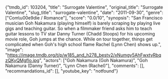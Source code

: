 {"tmdb_id": 103204, "title": "Surrogate Valentine", "original_title": "Surrogate Valentine", "slug_title": "surrogate-valentine", "date": "2011-09-30", "genre": ["Com\u00e9die / Romance"], "score": "0.0/10", "synopsis": "San Francisco musician Goh Nakamura (playing himself) is barely scraping by playing live gigs and teaching guitar. So when a filmmaker friend asks him to teach guitar lessons to TV star Danny Turner (Chadd Stoops) for his upcoming movie role, Goh jumps at the chance. While on tour together, things get complicated when Goh's high school flame Rachel (Lynn Chen) shows up.", "image": "https://image.tmdb.org/t/p/w185_and_h278_bestv2/xNumgy5AhFwxtyRbqzQKyQMgflo.jpg", "actors": ["Goh Nakamura (Goh Nakamura)", "Goh Nakamura (Danny Turner)", "Lynn Chen (Rachel)"], "comments": [], "recommandations_id": [], "youtube_key": "notfound"}